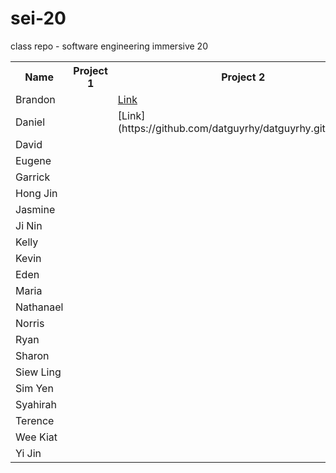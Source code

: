 # sei-20
class repo - software engineering immersive 20

<table>
  <tr>
    <th>Name</th>
    <th colspan=2>Project 1</th>
    <th colspan=2>Project 2</th>
    <th colspan=2>Project 3</th>
    <th colspan=2>Project 4</th>
  </tr>
  <tr>
    <td>Brandon</td>
    <td><td>
    <td><a href="https://github.com/datguyrhy/datguyrhy.github.io">Link</a><td>
    <td><td>
    <td><td>
  
  </tr>
  <tr>
    <td>Daniel</td>
    <td><td>
    <td>[Link](https://github.com/datguyrhy/datguyrhy.github.io)<td>
    <td><td>
    <td><td>
    <td><td>
    <td><td>
    <td><td>
    <td><td>
  </tr>
  <tr>
    <td>David</td>
    <td><td>
    <td><td>
    <td><td>
    <td><td>
    <td><td>
    <td><td>
    <td><td>
    <td><td>
  </tr>
  <tr>
    <td>Eugene</td>
    <td><td>
    <td><td>
    <td><td>
    <td><td>
    <td><td>
    <td><td>
    <td><td>
    <td><td>
  </tr>
  <tr>
    <td>Garrick</td>
    <td><td>
    <td><td>
    <td><td>
    <td><td>
    <td><td>
    <td><td>
    <td><td>
    <td><td>
  </tr>
  <tr>
    <td>Hong Jin</td>
    <td><td>
    <td><td>
    <td><td>
    <td><td>
    <td><td>
    <td><td>
    <td><td>
    <td><td>
  </tr>
  <tr>
    <td>Jasmine</td>
    <td><td>
    <td><td>
    <td><td>
    <td><td>
    <td><td>
    <td><td>
    <td><td>
    <td><td>
  </tr>
  <tr>
    <td>Ji Nin</td>
    <td><td>
    <td><td>
    <td><td>
    <td><td>
    <td><td>
    <td><td>
    <td><td>
    <td><td>
  </tr>
  <tr>
    <td>Kelly</td>
    <td><td>
    <td><td>
    <td><td>
    <td><td>
    <td><td>
    <td><td>
    <td><td>
    <td><td>
  </tr>
  <tr>
    <td>Kevin</td>
    <td><td>
    <td><td>
    <td><td>
    <td><td>
    <td><td>
    <td><td>
    <td><td>
    <td><td>
  </tr>
  <tr>
    <td>Eden</td>
    <td><td>
    <td><td>
    <td><td>
    <td><td>
    <td><td>
    <td><td>
    <td><td>
    <td><td>
  </tr>
  <tr>
    <td>Maria</td>
    <td><td>
    <td><td>
    <td><td>
    <td><td>
    <td><td>
    <td><td>
    <td><td>
    <td><td>
  </tr>
  <tr>
    <td>Nathanael</td>
    <td><td>
    <td><td>
    <td><td>
    <td><td>
    <td><td>
    <td><td>
    <td><td>
    <td><td>
  </tr>
  <tr>
    <td>Norris</td>
    <td><td>
    <td><td>
    <td><td>
    <td><td>
    <td><td>
    <td><td>
    <td><td>
    <td><td>
  </tr>
  <tr>
    <td>Ryan</td>
    <td><td>
    <td><td>
    <td><td>
    <td><td>
    <td><td>
    <td><td>
    <td><td>
    <td><td>
  </tr>
  <tr>
    <td>Sharon</td>
    <td><td>
    <td><td>
    <td><td>
    <td><td>
    <td><td>
    <td><td>
    <td><td>
    <td><td>
  </tr>
  <tr>
    <td>Siew Ling</td>
    <td><td>
    <td><td>
    <td><td>
    <td><td>
    <td><td>
    <td><td>
    <td><td>
    <td><td>
  </tr>
  <tr>
    <td>Sim Yen</td>
    <td><td>
    <td><td>
    <td><td>
    <td><td>
    <td><td>
    <td><td>
    <td><td>
    <td><td>
  </tr>
  <tr>
    <td>Syahirah</td>
    <td><td>
    <td><td>
    <td><td>
    <td><td>
    <td><td>
    <td><td>
    <td><td>
    <td><td>
  </tr>
  <tr>
    <td>Terence</td>
    <td><td>
    <td><td>
    <td><td>
    <td><td>
    <td><td>
    <td><td>
    <td><td>
    <td><td>
  </tr>
  <tr>
    <td>Wee Kiat</td>
    <td><td>
    <td><td>
    <td><td>
    <td><td>
    <td><td>
    <td><td>
    <td><td>
    <td><td>
  </tr>
  <tr>
    <td>Yi Jin</td>
    <td><td>
    <td><td>
    <td><td>
    <td><td>
    <td><td>
    <td><td>
    <td><td>
    <td><td>
  </tr>
  
</table

